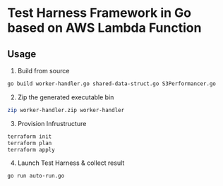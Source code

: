 # Test Harness Framework in Go based on AWS Lambda Function

## Usage

1. Build from source

```bash
go build worker-handler.go shared-data-struct.go S3Performancer.go
```

2. Zip the generated executable bin

```bash
zip worker-handler.zip worker-handler
```

3. Provision Infrustructure

```bash
terraform init
terraform plan
terraform apply
```

4. Launch Test Harness & collect result

```bash
go run auto-run.go
```